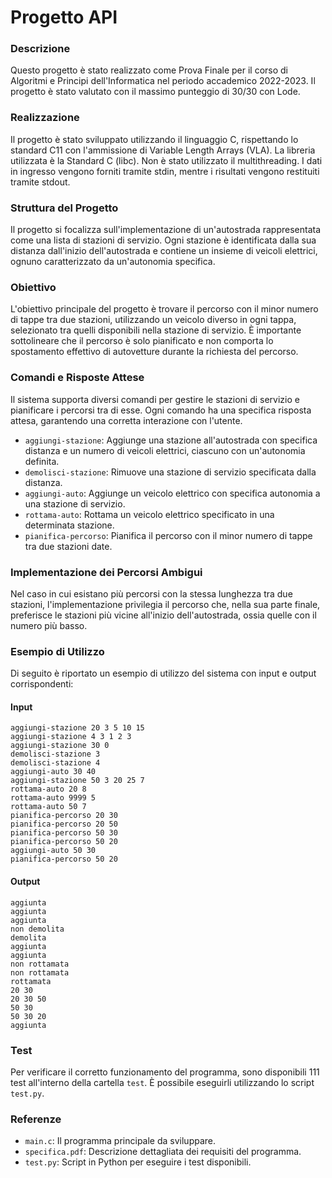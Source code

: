 # Progetto API

### Descrizione
Questo progetto è stato realizzato come Prova Finale per il corso di Algoritmi e Principi dell'Informatica nel periodo accademico 2022-2023. Il progetto è stato valutato con il massimo punteggio di 30/30 con Lode.

### Realizzazione
Il progetto è stato sviluppato utilizzando il linguaggio C, rispettando lo standard C11 con l'ammissione di Variable Length Arrays (VLA). La libreria utilizzata è la Standard C (libc). Non è stato utilizzato il multithreading. I dati in ingresso vengono forniti tramite stdin, mentre i risultati vengono restituiti tramite stdout.

### Struttura del Progetto
Il progetto si focalizza sull'implementazione di un'autostrada rappresentata come una lista di stazioni di servizio. Ogni stazione è identificata dalla sua distanza dall'inizio dell'autostrada e contiene un insieme di veicoli elettrici, ognuno caratterizzato da un'autonomia specifica.

### Obiettivo
L'obiettivo principale del progetto è trovare il percorso con il minor numero di tappe tra due stazioni, utilizzando un veicolo diverso in ogni tappa, selezionato tra quelli disponibili nella stazione di servizio. È importante sottolineare che il percorso è solo pianificato e non comporta lo spostamento effettivo di autovetture durante la richiesta del percorso.

### Comandi e Risposte Attese
Il sistema supporta diversi comandi per gestire le stazioni di servizio e pianificare i percorsi tra di esse. Ogni comando ha una specifica risposta attesa, garantendo una corretta interazione con l'utente.

- `aggiungi-stazione`: Aggiunge una stazione all'autostrada con specifica distanza e un numero di veicoli elettrici, ciascuno con un'autonomia definita.
- `demolisci-stazione`: Rimuove una stazione di servizio specificata dalla distanza.
- `aggiungi-auto`: Aggiunge un veicolo elettrico con specifica autonomia a una stazione di servizio.
- `rottama-auto`: Rottama un veicolo elettrico specificato in una determinata stazione.
- `pianifica-percorso`: Pianifica il percorso con il minor numero di tappe tra due stazioni date.

### Implementazione dei Percorsi Ambigui
Nel caso in cui esistano più percorsi con la stessa lunghezza tra due stazioni, l'implementazione privilegia il percorso che, nella sua parte finale, preferisce le stazioni più vicine all'inizio dell'autostrada, ossia quelle con il numero più basso.

### Esempio di Utilizzo
Di seguito è riportato un esempio di utilizzo del sistema con input e output corrispondenti:

#### Input
```
aggiungi-stazione 20 3 5 10 15
aggiungi-stazione 4 3 1 2 3
aggiungi-stazione 30 0
demolisci-stazione 3
demolisci-stazione 4
aggiungi-auto 30 40
aggiungi-stazione 50 3 20 25 7
rottama-auto 20 8
rottama-auto 9999 5
rottama-auto 50 7
pianifica-percorso 20 30
pianifica-percorso 20 50
pianifica-percorso 50 30
pianifica-percorso 50 20
aggiungi-auto 50 30
pianifica-percorso 50 20
```

#### Output
```
aggiunta
aggiunta
aggiunta
non demolita
demolita
aggiunta
aggiunta
non rottamata
non rottamata
rottamata
20 30
20 30 50
50 30
50 30 20
aggiunta
```

### Test
Per verificare il corretto funzionamento del programma, sono disponibili 111 test all'interno della cartella `test`. È possibile eseguirli utilizzando lo script `test.py`.

### Referenze
- `main.c`: Il programma principale da sviluppare.
- `specifica.pdf`: Descrizione dettagliata dei requisiti del programma.
- `test.py`: Script in Python per eseguire i test disponibili.
